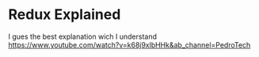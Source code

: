 # Redux Explained

I gues the best explanation wich I understand
https://www.youtube.com/watch?v=k68j9xlbHHk&ab_channel=PedroTech